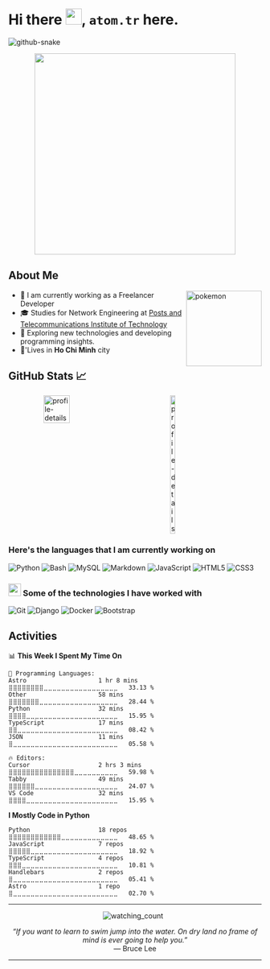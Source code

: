 # Hi there <img src="https://media.giphy.com/media/hvRJCLFzcasrR4ia7z/giphy.gif" alt="" width="32px">, `atom.tr` here.
<!-- ### I'm just a man who thinking about kill ** everyday -->

<!-- ![GitHub Snake Light](../output/snake/github-contribution-grid-snake.svg#gh-light-mode-only)
![GitHub Snake dark](../output/snake/github-contribution-grid-snake-dark.svg#gh-dark-mode-only)-->

<picture>
  <source media="(prefers-color-scheme: dark)" srcset="https://cdn.statically.io/gh/atom-tr/atom-tr/output/snake/github-contribution-grid-snake-dark.svg" />
  <source media="(prefers-color-scheme: light)" srcset="https://cdn.statically.io/gh/atom-tr/atom-tr/output/snake/github-contribution-grid-snake.svg" />
  <img alt="github-snake" src="https://cdn.statically.io/gh/atom-tr/atom-tr/output/snake/github-contribution-grid-snake.svg" />
</picture>

<p align="center">
    <img src="https://user-images.githubusercontent.com/74038190/212747107-5b654ba5-31c6-4366-b42b-51b822e9bc52.gif" alt="" width="400">
</p>

## About Me

<img src="https://cdn.statically.io/gh/atom-tr/atom-tr/master/statics/darkrai.webp" alt="pokemon" width="150" align="right">

- 🏢 I am currently working as a Freelancer Developer
- 🎓 Studies for Network Engineering at [Posts and Telecommunications Institute of Technology](https://ptithcm.edu.vn/)
- 🤔 Exploring new technologies and developing programming insights.
- 🏡'Lives in **Ho Chi Minh** city
<!-- - ⚡ **Fun Facts** : 🍕 🏉 🏏 🎥 🚞 -->

## GitHub Stats 📈

<div style="display: flex; align-items: flex-start; justify-content: space-around">
    <picture>
      <source media="(prefers-color-scheme: dark)" srcset="https://cdn.statically.io/gh/atom-tr/atom-tr/output/profile-summary-card-output/github_dark/0-profile-details.svg" />
      <source media="(prefers-color-scheme: light)" srcset="https://cdn.statically.io/gh/atom-tr/atom-tr/output/profile-summary-card-output/github/0-profile-details.svg" />
      <img alt="profile-details"  align="top" src="https://cdn.statically.io/gh/atom-tr/atom-tr/output/profile-summary-card-output/github/0-profile-details.svg" width= "68%"/>
    </picture>
    <picture>
      <source media="(prefers-color-scheme: dark)" srcset="https://github-readme-stats.vercel.app/api/top-langs/?username=atom-tr&layout=compact&theme=dark&border_color=252D33&bg_color=0B0F15&count_private=1" />
      <source media="(prefers-color-scheme: light)" srcset="https://github-readme-stats.vercel.app/api/top-langs/?username=atom-tr&layout=compact&count_private=1" />
      <img align="top" alt="profile-details"  align="top" src="https://github-readme-stats.vercel.app/api/top-langs/?username=atom-tr&layout=compact&count_private=1" width="30%" />
    </picture>
</div>

### Here's the languages that I am currently working on

![Python](https://img.shields.io/badge/Python-3776AB?style=for-the-badge&logo=python&logoColor=white)
![Bash](https://img.shields.io/badge/Bash-4EAA25?style=for-the-badge&logo=gnubash&logoColor=white)
![MySQL](https://img.shields.io/badge/MySQL-4479A1?style=for-the-badge&logo=mysql&logoColor=white)
![Markdown](https://img.shields.io/badge/Markdown-000000?style=for-the-badge&logo=markdown&logoColor=white)
![JavaScript](https://img.shields.io/badge/JavaScript-F7DF1E?style=for-the-badge&logo=javascript&logoColor=black)
![HTML5](https://img.shields.io/badge/HTML5-E34F26?style=for-the-badge&logo=html5&logoColor=white)
![CSS3](https://img.shields.io/badge/CSS3-1572B6?style=for-the-badge&logo=css3&logoColor=white)

### <img src="https://cdn.statically.io/gh/atom-tr/atom-tr/master/statics/Developer.gif" alt="" width="25px"> Some of the technologies I have worked with

![Git](https://img.shields.io/badge/Git-F05032?style=for-the-badge&logo=git&logoColor=white)
![Django](https://img.shields.io/badge/Django-092E20?style=for-the-badge&logo=django&logoColor=white)
![Docker](https://img.shields.io/badge/Docker-2496ED?style=for-the-badge&logo=docker&logoColor=white)
![Bootstrap](https://img.shields.io/badge/Bootstrap-7952B3?style=for-the-badge&logo=Bootstrap&logoColor=white)

## Activities

<!--START_SECTION:activities-->
📊 **This Week I Spent My Time On** 

```text
💬 Programming Languages: 
Astro                    1 hr 8 mins         ⣿⣿⣿⣿⣿⣿⣿⣿⣀⣀⣀⣀⣀⣀⣀⣀⣀⣀⣀⣀⣀⣀⣀⣀⣀   33.13 % 
Other                    58 mins             ⣿⣿⣿⣿⣿⣿⣿⣀⣀⣀⣀⣀⣀⣀⣀⣀⣀⣀⣀⣀⣀⣀⣀⣀⣀   28.44 % 
Python                   32 mins             ⣿⣿⣿⣿⣀⣀⣀⣀⣀⣀⣀⣀⣀⣀⣀⣀⣀⣀⣀⣀⣀⣀⣀⣀⣀   15.95 % 
TypeScript               17 mins             ⣿⣿⣀⣀⣀⣀⣀⣀⣀⣀⣀⣀⣀⣀⣀⣀⣀⣀⣀⣀⣀⣀⣀⣀⣀   08.42 % 
JSON                     11 mins             ⣿⣀⣀⣀⣀⣀⣀⣀⣀⣀⣀⣀⣀⣀⣀⣀⣀⣀⣀⣀⣀⣀⣀⣀⣀   05.58 % 

🔥 Editors: 
Cursor                   2 hrs 3 mins        ⣿⣿⣿⣿⣿⣿⣿⣿⣿⣿⣿⣿⣿⣿⣿⣀⣀⣀⣀⣀⣀⣀⣀⣀⣀   59.98 % 
Tabby                    49 mins             ⣿⣿⣿⣿⣿⣿⣀⣀⣀⣀⣀⣀⣀⣀⣀⣀⣀⣀⣀⣀⣀⣀⣀⣀⣀   24.07 % 
VS Code                  32 mins             ⣿⣿⣿⣿⣀⣀⣀⣀⣀⣀⣀⣀⣀⣀⣀⣀⣀⣀⣀⣀⣀⣀⣀⣀⣀   15.95 % 
```

**I Mostly Code in Python** 

```text
Python                   18 repos            ⣿⣿⣿⣿⣿⣿⣿⣿⣿⣿⣿⣿⣀⣀⣀⣀⣀⣀⣀⣀⣀⣀⣀⣀⣀   48.65 % 
JavaScript               7 repos             ⣿⣿⣿⣿⣿⣀⣀⣀⣀⣀⣀⣀⣀⣀⣀⣀⣀⣀⣀⣀⣀⣀⣀⣀⣀   18.92 % 
TypeScript               4 repos             ⣿⣿⣿⣀⣀⣀⣀⣀⣀⣀⣀⣀⣀⣀⣀⣀⣀⣀⣀⣀⣀⣀⣀⣀⣀   10.81 % 
Handlebars               2 repos             ⣿⣀⣀⣀⣀⣀⣀⣀⣀⣀⣀⣀⣀⣀⣀⣀⣀⣀⣀⣀⣀⣀⣀⣀⣀   05.41 % 
Astro                    1 repo              ⣿⣀⣀⣀⣀⣀⣀⣀⣀⣀⣀⣀⣀⣀⣀⣀⣀⣀⣀⣀⣀⣀⣀⣀⣀   02.70 % 
```




<!--END_SECTION:activities-->

---

<p align="center">
  <img src="https://komarev.com/ghpvc/?username=atom-tr&color=brightgreen" alt="watching_count" />
  <a href="https://github.com/atom-tr/"><img src="https://img.shields.io/github/followers/atom-tr?style=flat-square?color=%234CC61E&label=GitHub%20Followers%20" alt=""/></a>
  <a href="https://github.com/atom-tr/"><img src="https://img.shields.io/github/last-commit/atom-tr/atom-tr?style=flat-square?color=red&label=Last%20Updated%20" alt=""/></a>
</p>

<p align="center">
<i>“If you want to learn to swim jump into the water. On dry land no frame of mind is ever going to help you.”</i>
<br>― Bruce Lee
</p>

---
